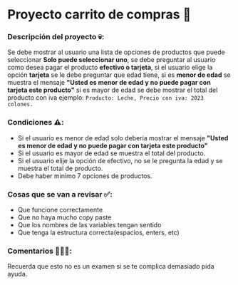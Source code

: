 # Proyecto carrito de compras 🛒
### Descripción del proyecto 💀: 
Se debe mostrar al usuario una lista de opciones de productos que puede seleccionar **Solo puede seleccionar uno**, se debe preguntar al usuario como desea pagar el producto **efectivo o tarjeta**, si el usuario elige la opción **tarjeta** se le debe preguntar que edad tiene, si es **menor de edad** se muestra el mensaje **"Usted es menor de edad y no puede pagar con tarjeta este producto"** si es mayor de edad se debe mostrar el total del producto con iva ejemplo: ``Producto: Leche, Precio con iva: 2023 colones.``

### Condiciones ⚠️: 
* Si el usuario es menor de edad solo deberia mostrar el mensaje **"Usted es menor de edad y no puede pagar con tarjeta este producto"**
* Si el usuario es mayor de edad se muestra el total del producto. 
* Si el usuario elije la opción de efectivo, no se le pregunta la edad y se muestra el total de producto. 
* Debe haber minimo 7 opciones de productos.

### Cosas que se van a revisar ✅: 
* Que funcione correctamente
* Que no haya mucho copy paste 
* Que los nombres de las variables tengan sentido
* Que tenga la estructura correcta(espacios, enters, etc)

### Comentarios 👨🏽‍🏫: 
Recuerda que esto no es un examen si se te complica demasiado pida ayuda. 
